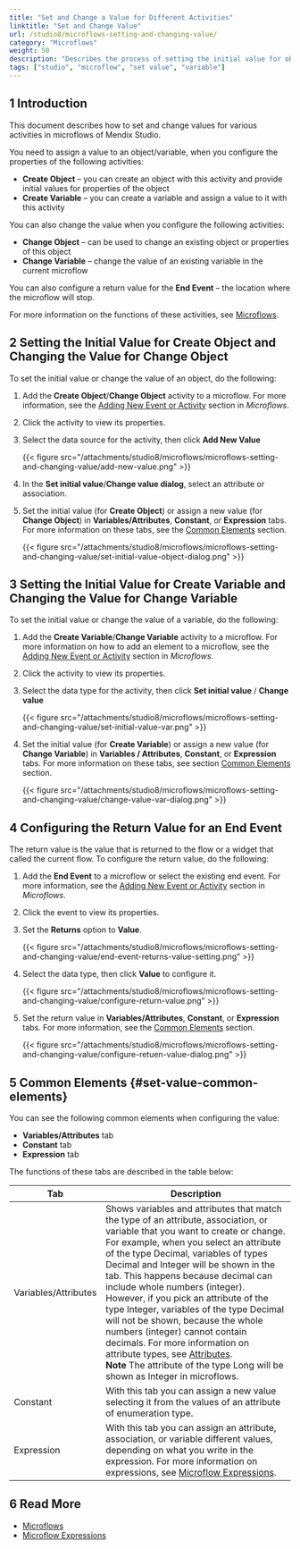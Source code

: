 ```yaml
---
title: "Set and Change a Value for Different Activities"
linktitle: "Set and Change Value"
url: /studio8/microflows-setting-and-changing-value/
category: "Microflows"
weight: 50
description: "Describes the process of setting the initial value for objects or variables in Mendix Studio."
tags: ["studio", "microflow", "set value", "variable"]
---
```


## 1 Introduction 

This document describes how to set and change values for various activities in microflows of Mendix Studio.

You need to assign a value to an object/variable, when you configure the properties of the following activities:

* **Create Object** –  you can create an object with this activity and provide initial values for properties of the object 
* **Create Variable** – you can create a variable and assign a value to it with this activity 

You can also change the value when you configure the following activities:

* **Change Object** – can be used to change an existing object or properties of this object
* **Change Variable** – change the value of an existing variable in the current microflow

You can also configure a return value for the **End Event** – the location where the microflow will stop.

For more information on the functions of these activities, see [Microflows](/studio8/microflows/). 

## 2 Setting the Initial Value for Create Object and Changing the Value for Change Object

To set the initial value or change the value of an object, do the following:

1. Add the **Create Object**/**Change Object** activity to a microflow. For more information, see the [Adding New Event or Activity](/studio8/microflows/#adding-activity-to-microflow) section in *Microflows*.
2. Click the activity to view its properties.
3. Select the data source for the activity, then click **Add New Value**

    {{< figure src="/attachments/studio8/microflows/microflows-setting-and-changing-value/add-new-value.png" >}}

4. In the **Set initial value**/**Change value dialog**, select an attribute or association.
5. Set the initial value (for **Create Object**) or assign a new value (for **Change Object**) in **Variables/Attributes**, **Constant**, or **Expression** tabs.  For more information on these tabs, see the [Common Elements](#set-value-common-elements) section.

    {{< figure src="/attachments/studio8/microflows/microflows-setting-and-changing-value/set-initial-value-object-dialog.png" >}}

## 3 Setting the Initial Value for Create Variable and Changing the Value for Change Variable

To set the initial value or change the value of a variable, do the following:

1. Add the **Create Variable**/**Change Variable** activity to a microflow. For more information on how to add an element to a microflow, see the [Adding New Event or Activity](/studio8/microflows/#adding-activity-to-microflow) section in *Microflows*.
2. Click the activity to view its properties.
3. Select the data type for the activity, then click **Set initial value** / **Change value**

    {{< figure src="/attachments/studio8/microflows/microflows-setting-and-changing-value/set-initial-value-var.png" >}}

4. Set the initial value (for **Create Variable**) or assign a new value (for **Change Variable**) in **Variables / Attributes**, **Constant**, or **Expression** tabs.  For more information on these tabs, see section [Common Elements](#set-value-common-elements) section.

    {{< figure src="/attachments/studio8/microflows/microflows-setting-and-changing-value/change-value-var-dialog.png" >}}

## 4 Configuring the Return Value for an End Event 

The return value is the value that is returned to the flow or a widget that called the current flow. To configure the return value, do the following:

1. Add the **End Event** to a microflow or select the existing end event. For more information, see the [Adding New Event or Activity](/studio8/microflows/#adding-activity-to-microflow) section in *Microflows*.
2. Click the event to view its properties.
3. Set the **Returns** option to **Value**.

    {{< figure src="/attachments/studio8/microflows/microflows-setting-and-changing-value/end-event-returns-value-setting.png" >}}

4. Select the data type, then click **Value** to configure it.

    {{< figure src="/attachments/studio8/microflows/microflows-setting-and-changing-value/configure-return-value.png" >}}

5. Set the return value in **Variables/Attributes**, **Constant**, or **Expression** tabs. For more information, see the [Common Elements](#set-value-common-elements) section.

    {{< figure src="/attachments/studio8/microflows/microflows-setting-and-changing-value/configure-retuen-value-dialog.png" >}}

## 5 Common Elements {#set-value-common-elements}

You can see the following common elements when configuring the value:

* **Variables/Attributes** tab
* **Constant** tab
* **Expression** tab

The functions of these tabs are described in the table below:

| Tab                  | Description                                                  |
| -------------------- | ------------------------------------------------------------ |
| Variables/Attributes | Shows variables and attributes that match the type of an attribute, association, or variable that you want to create or change. <br />For example, when you select  an attribute of the type Decimal, variables of types Decimal and Integer will be shown in the tab. This happens because decimal can include whole numbers (integer). However, if you pick an attribute of the type Integer, variables of the type Decimal will not be shown, because the whole numbers (integer) cannot contain decimals.  For more information on attribute types, see [Attributes](/studio8/domain-models-attributes/).<br />**Note** The attribute of the type Long will be shown as Integer in microflows. |
| Constant             | With this tab you can assign a new value selecting it from the values of an attribute of enumeration type. |
| Expression           | With this tab you can assign an attribute, association, or variable different values, depending on what you write in the expression. For more information on expressions, see [Microflow Expressions](/studio8/microflows-expressions/). |

## 6 Read More

* [Microflows](/studio8/microflows/)
* [Microflow Expressions](/studio8/microflows-expressions/)
